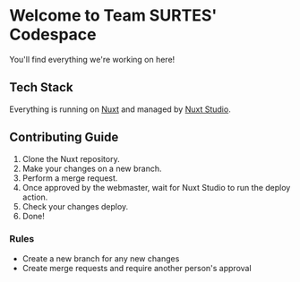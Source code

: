# Welcome to Team SURTES' Codespace
You'll find everything we're working on here!

## Tech Stack
Everything is running on [Nuxt](https://nuxt.com) and managed by [Nuxt Studio](https://nuxt.studio).

## Contributing Guide
1. Clone the Nuxt repository.
2. Make your changes on a new branch.
3. Perform a merge request.
4. Once approved by the webmaster, wait for Nuxt Studio to run the deploy action.
5. Check your changes deploy.
6. Done!

### Rules
- Create a new branch for any new changes
- Create merge requests and require another person's approval
